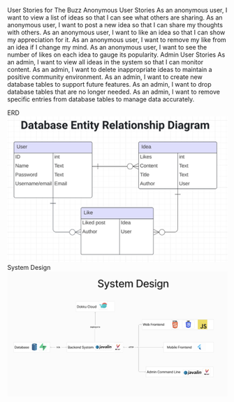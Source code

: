 User Stories for The Buzz
Anonymous User Stories
As an anonymous user, I want to view a list of ideas so that I can see what others are sharing.
As an anonymous user, I want to post a new idea so that I can share my thoughts with others.
As an anonymous user, I want to like an idea so that I can show my appreciation for it.
As an anonymous user, I want to remove my like from an idea if I change my mind.
As an anonymous user, I want to see the number of likes on each idea to gauge its popularity.
Admin User Stories
As an admin, I want to view all ideas in the system so that I can monitor content.
As an admin, I want to delete inappropriate ideas to maintain a positive community environment.
As an admin, I want to create new database tables to support future features.
As an admin, I want to drop database tables that are no longer needed.
As an admin, I want to remove specific entries from database tables to manage data accurately.

ERD
![Alt text](ERT.png)
System Design
![Alt text](SystemDesign.png)

